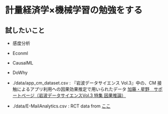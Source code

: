# 計量経済学×機械学習の勉強をする
## 試したいこと
- 感度分析
- Econml
- CausalML
- DoWhy

- ./data/app_cm_dataset.csv : 『岩波データサイエンス Vol.3』中の、CM 接触によるアプリ利用への因果効果推定で用いられたデータ
[加藤・星野　サポートページ（岩波データサイエンスVol.3 特集 因果推論）](https://sites.google.com/site/iwanamidatascience/vol-3/vol3-ingasuiron/vol3-katouhoshino)

- ./data/E-MailAnalytics.csv : RCT data from [ここ](http://www.minethatdata.com/Kevin_Hillstrom_MineThatData_E-MailAnalytics_DataMiningChallenge_2008.03.20.csv)
